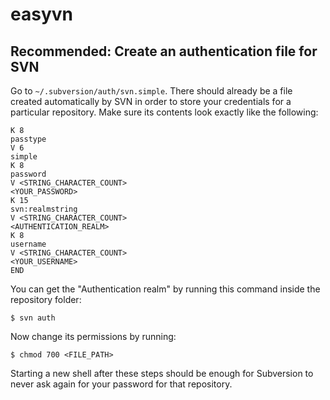 # easyvn

## Recommended: Create an authentication file for SVN

Go to `~/.subversion/auth/svn.simple`. There should already be a file created automatically by SVN in order to store your credentials for a particular repository. Make sure its contents look exactly like the following:

```
K 8
passtype
V 6
simple
K 8
password
V <STRING_CHARACTER_COUNT>
<YOUR_PASSWORD>
K 15
svn:realmstring
V <STRING_CHARACTER_COUNT>
<AUTHENTICATION_REALM>
K 8
username
V <STRING_CHARACTER_COUNT>
<YOUR_USERNAME>
END
```

You can get the "Authentication realm" by running this command inside the repository folder:

```
$ svn auth
```

Now change its permissions by running:

```
$ chmod 700 <FILE_PATH>
```

Starting a new shell after these steps should be enough for Subversion to never ask again for your password for that repository.

